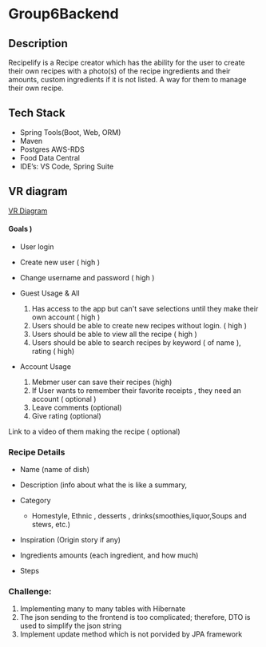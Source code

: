 # Group6Backend
## Description

Recipelify is a Recipe creator which has the ability for the user to create their own recipes with a photo(s) of the recipe ingredients and their amounts, custom ingredients if it is not listed. A way for them to manage their own recipe.


## Tech Stack

* Spring Tools(Boot, Web, ORM) 
* Maven 
* Postgres AWS-RDS
* Food Data Central
* IDE’s: VS Code, Spring Suite

## VR diagram

[VR Diagram](https://github.com/JavaFS210601/Group6Backend/blob/kenng/VRdiagram.png)

#### Goals )
* User login
* Create new user   ( high )
* Change username and password  ( high  )

* Guest Usage & All
    1. Has access to the app but can't save selections until
    they make their own account   ( high  )
    2. Users should be able to create new recipes without login.  ( high  )
    3. Users should be able to view all the recipe  ( high  )
    4. Users should be able to search recipes by keyword ( of name ), rating ( high)

* Account Usage
    1. Mebmer user can save their recipes (high)
    2. If User wants to remember their favorite receipts , they need an account ( optional  )
    3. Leave comments  (optional)
    4. Give rating (optional)
 
Link to a video of them making the recipe ( optional) 

### Recipe Details
* Name (name of dish)
* Description (info about what the is like a summary, 
* Category 
    * Homestyle, Ethnic , desserts , drinks(smoothies,liquor,Soups and stews, etc.)
 
* Inspiration (Origin story if any)
* Ingredients amounts (each ingredient, and how much) 
* Steps


### Challenge:

1. Implementing many to many tables with Hibernate 
2. The json sending to the frontend is too complicated; therefore, DTO is used to simplify the json string
3. Implement update method which is not porvided by JPA framework